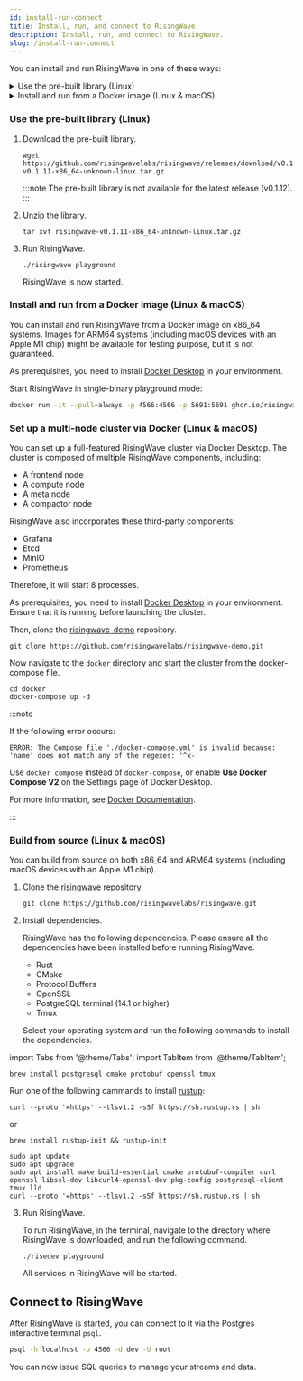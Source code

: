 ```yaml
---
id: install-run-connect
title: Install, run, and connect to RisingWave
description: Install, run, and connect to RisingWave.
slug: /install-run-connect
---
```



You can install and run RisingWave in one of these ways:

<details>
  <summary>Use the pre-built library (Linux)</summary>
  <div>
  <ol>
  <li>Download the pre-built library.
 
    ```shell
    wget https://github.com/risingwavelabs/risingwave/releases/download/v0.1.11/risingwave-v0.1.11-x86_64-unknown-linux.tar.gz
    ```
    :::note
    The pre-built library is not available for the latest release (v0.1.12).
    :::
  </li>
  <li>Unzip the library.

    ```shell
    tar xvf risingwave-v0.1.11-x86_64-unknown-linux.tar.gz
    ```
  </li>
  <li>Run RisingWave.

    ```shell
    ./risingwave playground
    ```
    RisingWave is now started.
  </li>
  </ol>

  </div>
</details>

<details>
  <summary>Install and run from a Docker image (Linux & macOS)</summary>
  <div>

  You can install and run RisingWave from a Docker image on x86_64 systems. Images for ARM64 systems (including macOS devices with an Apple M1 chip) might be available for testing purpose, but it is not guaranteed.
  
  As prerequisites, you need to install [Docker Desktop](https://docs.docker.com/get-docker/) in your environment.
  
  Start RisingWave in single-binary playground mode:
    
    ```sh
    docker run -it --pull=always -p 4566:4566 -p 5691:5691 ghcr.io/risingwavelabs/risingwave:v0.1.12 playground
    ```
    
  </div>
</details>

### Use the pre-built library (Linux)

1. Download the pre-built library.
 
    ```shell
    wget https://github.com/risingwavelabs/risingwave/releases/download/v0.1.11/risingwave-v0.1.11-x86_64-unknown-linux.tar.gz
    ```
    :::note
    The pre-built library is not available for the latest release (v0.1.12).
    :::
2. Unzip the library.

    ```shell
    tar xvf risingwave-v0.1.11-x86_64-unknown-linux.tar.gz
    ```
3. Run RisingWave.

    ```shell
    ./risingwave playground
    ```
    RisingWave is now started.




### Install and run from a Docker image (Linux & macOS)

You can install and run RisingWave from a Docker image on x86_64 systems. Images for ARM64 systems (including macOS devices with an Apple M1 chip) might be available for testing purpose, but it is not guaranteed.

As prerequisites, you need to install [Docker Desktop](https://docs.docker.com/get-docker/) in your environment.

Start RisingWave in single-binary playground mode:
    
```sh
docker run -it --pull=always -p 4566:4566 -p 5691:5691 ghcr.io/risingwavelabs/risingwave:v0.1.12 playground
```

### Set up a multi-node cluster via Docker (Linux & macOS)

You can set up a full-featured RisingWave cluster via Docker  Desktop. The cluster is composed of multiple RisingWave components, including:

* A frontend node
* A compute node
* A meta node
* A compactor node

RisingWave also incorporates these third-party components:

* Grafana
* Etcd
* MinIO
* Prometheus

Therefore, it will start 8 processes.

As prerequisites, you need to install [Docker Desktop](https://docs.docker.com/get-docker/) in your environment. Ensure that it is running before launching the cluster.

Then, clone the [risingwave-demo](https://github.com/risingwavelabs/risingwave-demo) repository.

```shell
git clone https://github.com/risingwavelabs/risingwave-demo.git
```

Now navigate to the `docker` directory and start the cluster from the docker-compose file.

```shell
cd docker
docker-compose up -d
```

:::note

If the following error occurs:
```shell
ERROR: The Compose file './docker-compose.yml' is invalid because:
'name' does not match any of the regexes: '^x-'
```
Use `docker compose` instead of `docker-compose`, or enable **Use Docker Compose V2** on the Settings page of Docker Desktop.

For more information, see [Docker Documentation](https://docs.docker.com/compose/#compose-v2-and-the-new-docker-compose-command).

:::

### Build from source (Linux & macOS)

You can build from source on both x86_64 and ARM64 systems (including macOS devices with an Apple M1 chip).

1. Clone the [risingwave](https://github.com/risingwavelabs/risingwave) repository.

    ```shell
    git clone https://github.com/risingwavelabs/risingwave.git
    ```

2. Install dependencies.

    RisingWave has the following dependencies. Please ensure all the dependencies have been installed before running RisingWave.

    * Rust
    * CMake
    * Protocol Buffers
    * OpenSSL
    * PostgreSQL terminal (14.1 or higher)
    * Tmux

    Select your operating system and run the following commands to install the dependencies.

import Tabs from '@theme/Tabs';
import TabItem from '@theme/TabItem';

<div style={{marginLeft:"2rem"}}>
<Tabs>
<TabItem value="macos" label="macOS" default>


```shell
brew install postgresql cmake protobuf openssl tmux
```
Run one of the following cammands to install [rustup](https://rustup.rs):
```shell
curl --proto '=https' --tlsv1.2 -sSf https://sh.rustup.rs | sh
```
or
```shell
brew install rustup-init && rustup-init
```
</TabItem>
<TabItem value="linux" label="Linux">

```shell
sudo apt update
sudo apt upgrade
sudo apt install make build-essential cmake protobuf-compiler curl openssl libssl-dev libcurl4-openssl-dev pkg-config postgresql-client tmux lld
curl --proto '=https' --tlsv1.2 -sSf https://sh.rustup.rs | sh
```

</TabItem>
</Tabs>
</div>

3. Run RisingWave.

    To run RisingWave, in the terminal, navigate to the directory where RisingWave is downloaded, and run the following command.
  
    ```shell
    ./risedev playground
    ```

    All services in RisingWave will be started.



## Connect to RisingWave

After RisingWave is started, you can connect to it via the Postgres interactive terminal `psql`.

```sh
psql -h localhost -p 4566 -d dev -U root
```
    
You can now issue SQL queries to manage your streams and data.


